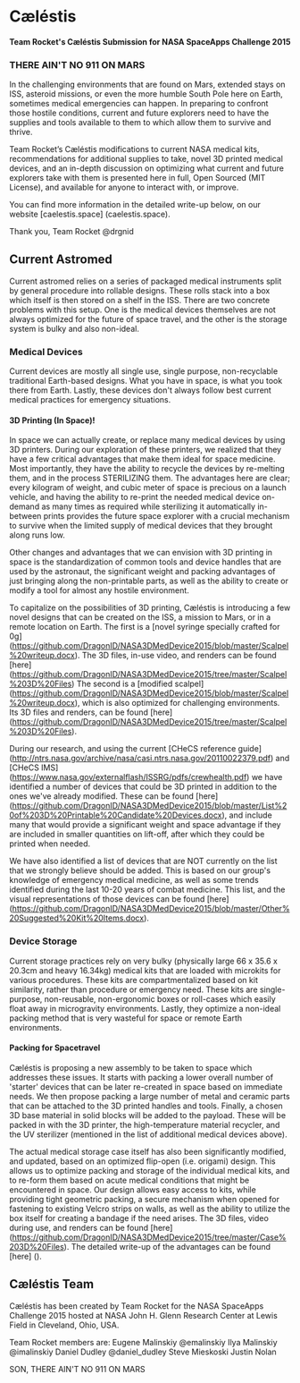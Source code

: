 # Cæléstis
#### Team Rocket's Cæléstis Submission for NASA SpaceApps Challenge 2015

### THERE AIN'T NO 911 ON MARS

In the challenging environments that are found on Mars, extended stays on ISS, asteroid missions, or even the more humble South Pole here on Earth, sometimes medical emergencies can happen. In preparing to confront those hostile conditions, current and future explorers need to have the supplies and tools available to them to which allow them to survive and thrive.

Team Rocket’s Cæléstis modifications to current NASA medical kits, recommendations for additional supplies to take, novel 3D printed medical devices, and an in-depth discussion on optimizing what current and future explorers take with them is presented here in full, Open Sourced (MIT License), and available for anyone to interact with, or improve.

You can find more information in the detailed write-up below, on our website [caelestis.space] (caelestis.space).

Thank you,
Team Rocket
@drgnid

## Current Astromed

Current astromed relies on a series of packaged medical instruments split by general procedure into rollable designs. These rolls stack into a box which itself is then stored on a shelf in the ISS. There are two concrete problems with this setup. One is the medical devices themselves are not always optimized for the future of space travel, and the other is the storage system is bulky and also non-ideal.

### Medical Devices

Current devices are mostly all single use, single purpose, non-recyclable traditional Earth-based designs. What you have in space, is what you took there from Earth. Lastly, these devices don't always follow best current medical practices for emergency situations.

#### 3D Printing (In Space)!

In space we can actually create, or replace many medical devices by using 3D printers. During our exploration of these printers, we realized that they have a few critical advantages that make them ideal for space medicine. Most importantly, they have the ability to recycle the devices by re-melting them, and in the process STERILIZING them. The advantages here are clear; every kilogram of weight, and cubic meter of space is precious on a launch vehicle, and having the ability to re-print the needed medical device on-demand as many times as required while sterilizing it automatically in-between prints provides the future space explorer with a crucial mechanism to survive when the limited supply of medical devices that they brought along runs low.

Other changes and advantages that we can envision with 3D printing in space is the standardization of common tools and device handles that are used by the astronaut, the significant weight and packing advantages of just bringing along the non-printable parts, as well as the ability to create or modify a tool for almost any hostile environment.

To capitalize on the possibilities of 3D printing, Cæléstis is introducing a few novel designs that can be created on the ISS, a mission to Mars, or in a remote location on Earth. The first is a [novel syringe specially crafted for 0g] (https://github.com/DragonID/NASA3DMedDevice2015/blob/master/Scalpel%20writeup.docx). The 3D files, in-use video, and renders can be found [here] (https://github.com/DragonID/NASA3DMedDevice2015/tree/master/Scalpel%203D%20Files) The second is a [modified scalpel] (https://github.com/DragonID/NASA3DMedDevice2015/blob/master/Scalpel%20writeup.docx), which is also optimized for challenging environments. Its 3D files and renders, can be found [here] (https://github.com/DragonID/NASA3DMedDevice2015/tree/master/Scalpel%203D%20Files).

During our research, and using the current [CHeCS reference guide] (http://ntrs.nasa.gov/archive/nasa/casi.ntrs.nasa.gov/20110022379.pdf) and [CHeCS IMS] (https://www.nasa.gov/externalflash/ISSRG/pdfs/crewhealth.pdf) we have identified a number of devices that could be 3D printed in addition to the ones we've already modified. These can be found [here] (https://github.com/DragonID/NASA3DMedDevice2015/blob/master/List%20of%203D%20Printable%20Candidate%20Devices.docx), and include many that would provide a significant weight and space advantage if they are included in smaller quantities on lift-off, after which they could be printed when needed.

We have also identified a list of devices that are NOT currently on the list that we strongly believe should be added. This is based on our group's knowledge of emergency medical medicine, as well as some trends identified during the last 10-20 years of combat medicine. This list, and the visual representations of those devices can be found [here] (https://github.com/DragonID/NASA3DMedDevice2015/blob/master/Other%20Suggested%20Kit%20Items.docx).

### Device Storage

Current storage practices rely on very bulky (physically large 66 x 35.6 x 20.3cm and heavy 16.34kg) medical kits that are loaded with microkits for various procedures. These kits are compartmentalized based on kit similarity, rather than procedure or emergency need. These kits are single-purpose, non-reusable, non-ergonomic boxes or roll-cases which easily float away in microgravity environments. Lastly, they optimize a non-ideal packing method that is very wasteful for space or remote Earth environments.

#### Packing for Spacetravel

Cæléstis is proposing a new assembly to be taken to space which addresses these issues. It starts with packing a lower overall number of 'starter' devices that can be later re-created in space based on immediate needs. We then propose packing a large number of metal and ceramic parts that can be attached to the 3D printed handles and tools. Finally, a chosen 3D base material in solid blocks will be added to the payload. These will be packed in with the 3D printer, the high-temperature material recycler, and the UV sterilizer (mentioned in the list of additional medical devices above).

The actual medical storage case itself has also been significantly modified, and updated, based on an optimized flip-open (i.e. origami) design. This allows us to optimize packing and storage of the individual medical kits, and to re-form them based on acute medical conditions that might be encountered in space. Our design allows easy access to kits, while providing tight geometric packing, a secure mechanism when opened for fastening to existing Velcro strips on walls, as well as the ability to utilize the box itself for creating a bandage if the need arises. The 3D files, video during use, and renders can be found [here] (https://github.com/DragonID/NASA3DMedDevice2015/tree/master/Case%203D%20Files). The detailed write-up of the advantages can be found [here] ().

## Cæléstis Team

Cæléstis has been created by Team Rocket for the NASA SpaceApps Challenge 2015 hosted at NASA John H. Glenn Research Center at Lewis Field in Cleveland, Ohio, USA. 

Team Rocket members are:
Eugene Malinskiy @emalinskiy
Ilya Malinskiy @imalinskiy
Daniel Dudley @daniel_dudley
Steve Mieskoski
Justin Nolan

SON, THERE AIN'T NO 911 ON MARS
